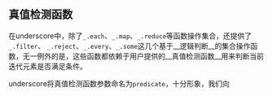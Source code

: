 ## 真值检测函数
在underscore中，除了`_.each`、`_.map`、`_.reduce`等函数操作集合，还提供了`_.filter`、 `_.reject`、`_.every`、`_.some`这几个基于__逻辑判断__的集合操作函数，无一例外的是，这些函数都依赖于用户提供的__真值检测函数__用来判断当前迭代元素是否满足条件。

underscore将真值检测函数参数命名为`predicate`，十分形象，我们向

